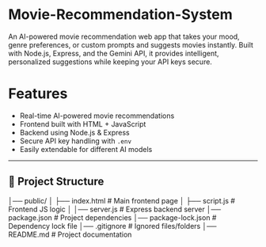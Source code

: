 # Movie-Recommendation-System
An AI-powered movie recommendation web app that takes your mood, genre preferences, or custom prompts and suggests movies instantly. Built with Node.js, Express, and the Gemini API, it provides intelligent, personalized suggestions while keeping your API keys secure.

# Features
- Real-time AI-powered movie recommendations
- Frontend built with HTML + JavaScript
- Backend using Node.js & Express
- Secure API key handling with `.env`
- Easily extendable for different AI models

---

## 📂 Project Structure
│── public/
│ ├── index.html # Main frontend page
│ ├── script.js # Frontend JS logic
│
│── server.js # Express backend server
│── package.json # Project dependencies
│── package-lock.json # Dependency lock file
│── .gitignore # Ignored files/folders
│── README.md # Project documentation
